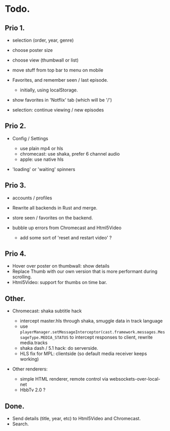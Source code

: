 # Todo.

## Prio 1.

- selection (order, year, genre)
- choose poster size
- choose view (thumbwall or list)
- move stuff from top bar to menu on mobile

- Favorites, and remember seen / last episode.
  - initially, using localStorage.
- show favorites in 'Notflix' tab (which will be '/')
- selection: continue viewing / new episodes

## Prio 2.

- Config / Settings
  - use plain mp4 or hls
  - chromecast: use shaka, prefer 6 channel audio
  - apple: use native hls

- 'loading' or 'waiting' spinners

## Prio 3.

- accounts / profiles
- Rewrite all backends in Rust and merge.
- store seen / favorites on the backend.

- bubble up errors from Chromecast and Html5Video
  * add some sort of 'reset and restart video' ?

## Prio 4.

- Hover over poster on thumbwall: show details
- Replace Thumb with our own version that is more performant during scrolling.
- Html5Video: support for thumbs on time bar.

## Other.

- Chromecast: shaka subtitle hack
  - intercept master.hls through shaka, smuggle data in track language
  - use `playerManager.setMessageInterceptor(cast.framework.messages.MessageType.MEDIA_STATUS`
    to intercept responses to client, rewrite media.tracks
  - shaka dash / 5.1 hack: do serverside.
  - HLS fix for MPL: clientside (so default media receiver keeps working)

- Other renderers:
  - simple HTML renderer, remote control via websockets-over-local-net
  - HbbTv 2.0 ?

## Done.

- Send details (title, year, etc) to Html5Video and Chromecast.
- Search.
